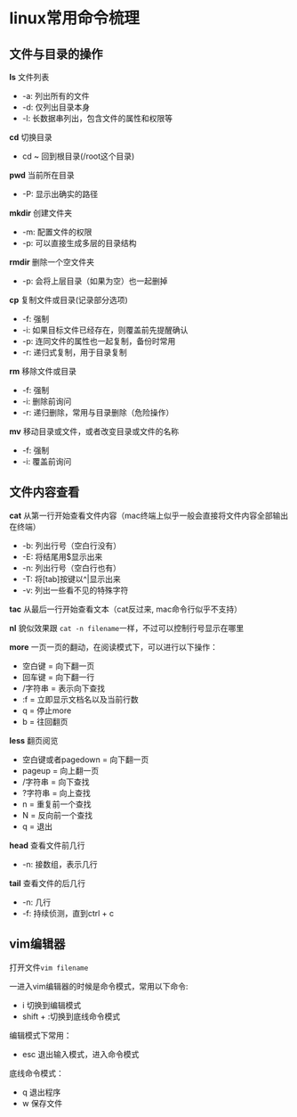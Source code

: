# linux常用命令梳理

## 文件与目录的操作

**ls** 文件列表

- -a: 列出所有的文件
- -d: 仅列出目录本身
- -l: 长数据串列出，包含文件的属性和权限等

**cd** 切换目录

- cd ~ 回到根目录(/root这个目录)

**pwd** 当前所在目录

- -P: 显示出确实的路径

**mkdir** 创建文件夹

- -m: 配置文件的权限
- -p: 可以直接生成多层的目录结构

**rmdir** 删除一个空文件夹

- -p: 会将上层目录（如果为空）也一起删掉

**cp** 复制文件或目录(记录部分选项)

- -f: 强制
- -i: 如果目标文件已经存在，则覆盖前先提醒确认
- -p: 连同文件的属性也一起复制，备份时常用
- -r: 递归式复制，用于目录复制

**rm** 移除文件或目录

- -f: 强制
- -i: 删除前询问
- -r: 递归删除，常用与目录删除（危险操作）

**mv** 移动目录或文件，或者改变目录或文件的名称

- -f: 强制
- -i: 覆盖前询问

## 文件内容查看

**cat** 从第一行开始查看文件内容（mac终端上似乎一般会直接将文件内容全部输出在终端）

- -b: 列出行号（空白行没有）
- -E: 将结尾用$显示出来
- -n: 列出行号（空白行也有）
- -T: 将[tab]按键以^|显示出来
- -v: 列出一些看不见的特殊字符

**tac** 从最后一行开始查看文本（cat反过来, mac命令行似乎不支持）

**nl** 貌似效果跟 `cat -n filename`一样，不过可以控制行号显示在哪里

**more** 一页一页的翻动，在阅读模式下，可以进行以下操作：

- 空白键 = 向下翻一页
- 回车键 = 向下翻一行
- /字符串 = 表示向下查找
- :f = 立即显示文档名以及当前行数
- q = 停止more
- b = 往回翻页

**less** 翻页阅览

- 空白键或者pagedown = 向下翻一页
- pageup = 向上翻一页
- /字符串 = 向下查找
- ?字符串 = 向上查找
- n = 重复前一个查找
- N = 反向前一个查找
- q = 退出

**head** 查看文件前几行

- -n: 接数组，表示几行

**tail** 查看文件的后几行

- -n: 几行
- -f: 持续侦测，直到ctrl + c

## vim编辑器

打开文件`vim filename`

一进入vim编辑器的时候是命令模式，常用以下命令:

- i 切换到编辑模式
- shift + :切换到底线命令模式

编辑模式下常用：

- esc 退出输入模式，进入命令模式

底线命令模式：

- q 退出程序
- w 保存文件
